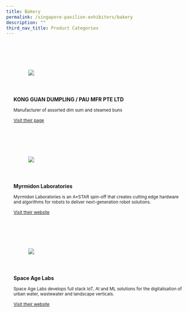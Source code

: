 ```yaml
---
title: Bakery
permalink: /singapore-pavilion-exhibitors/bakery
description: ""
third_nav_title: Product Categories
---
```

<link rel="stylesheet" href="/sgds.css"/>
<div id="companies-result" style="display: flex; flex-wrap: wrap; padding: 10px">
  
  <div class="sgds-card ame col" style="flex: 1 1 47%; margin: 10px; display: block;">
      <div class="sgds-card-image" style="margin-top: 15px">
          <figure class="sgds-image" style="height: 100px;display: flex;justify-content: center;flex-direction: column;">
              <img src="https://drive.google.com/u/0/uc?id=1BS5PBeFb-bycOKs4xO1UJQC0BdZylZUc&export=download" style="object-fit: scale-down; max-width: 100%;
      max-height: 100%;">
          </figure>
      </div>
      <div class="sgds-card-content">
          <p><strong>KONG GUAN DUMPLING / PAU MFR PTE LTD</strong></p>
          <small>Manufacturer of assorted dim sum and steamed buns</small>
          <p><a href="https://beex.sg/" target="_blank"><small>Visit their page</small></a></p>
      </div>
  </div>
  
  
  
  
  
  
  <div class="sgds-card ame col" style="flex: 1 1 47%; margin: 10px; display: block;">
    <div class="sgds-card-image" style="margin-top: 15px">
        <figure class="sgds-image" style="height: 100px;display: flex;justify-content: center;flex-direction: column;">
              <img src="https://d33wubrfki0l68.cloudfront.net/5dd67fa96259475a558cbe6f836b619f97459ef7/55305/images/myrlabs.png" style="object-fit: scale-down; max-width: 100%;
    max-height: 100%;">
          </figure>
      </div>
      <div class="sgds-card-content">
          <p><strong>Myrmidon Laboratories</strong></p>
          <small>Myrmidon Laboratories is an A*STAR spin-off that creates cutting edge hardware and algorithms for robots to deliver next-generation robot solutions. </small>
        <p><a href="http://www.myrmidonlaboratories.com/" target="_blank"><small>Visit their website</small></a></p>
      </div>
  </div>
  
  <div class="sgds-card ame col" style="flex: 1 1 47%; margin: 10px; display: block;">
    <div class="sgds-card-image" style="margin-top: 15px">
        <figure class="sgds-image" style="height: 100px;display: flex;justify-content: center;flex-direction: column;">
              <img src="https://d33wubrfki0l68.cloudfront.net/5f4dfb222f391eb4c72286e074b7e1eeb34c3caf/5a4f3/images/spaceagelabs.png" style="object-fit: scale-down; max-width: 100%;
    max-height: 100%;">
          </figure>
      </div>
      <div class="sgds-card-content">
          <p><strong>Space Age Labs</strong></p>
          <small>Space Age Labs develops full stack IoT, AI and ML solutions for the digitalisation of urban water, wastewater and landscape verticals.</small>
        <p><a href="https://www.spaceage-labs.com/" target="_blank"><small>Visit their website</small></a></p>
      </div>
  </div>
  
  
  
  
  
<div style="flex: 1 1 47%; margin: 10px;"></div></div>